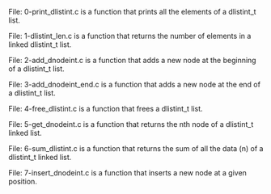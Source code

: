 File: 0-print_dlistint.c is a function that prints all the elements of a dlistint_t list.

File: 1-dlistint_len.c is a function that returns the number of elements in a linked dlistint_t list.

File: 2-add_dnodeint.c is a function that adds a new node at the beginning of a dlistint_t list.

File: 3-add_dnodeint_end.c is a function that adds a new node at the end of a dlistint_t list.

File: 4-free_dlistint.c is a function that frees a dlistint_t list.

File: 5-get_dnodeint.c is a function that returns the nth node of a dlistint_t linked list.

File: 6-sum_dlistint.c is a function that returns the sum of all the data (n) of a dlistint_t linked list.

File: 7-insert_dnodeint.c is a function that inserts a new node at a given position.

